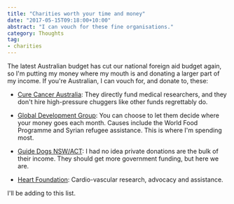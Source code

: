 ```yaml
---
title: "Charities worth your time and money"
date: "2017-05-15T09:18:00+10:00"
abstract: "I can vouch for these fine organisations."
category: Thoughts
tag:
- charities
---
```

The latest Australian budget has cut our national foreign aid budget again, so I'm putting my money where my mouth is and donating a larger part of my income. If you're Australian, I can vouch for, and donate to, these:

* [Cure Cancer Australia]\: They directly fund medical researchers, and they don't hire high-pressure chuggers like other funds regrettably do.

* [Global Development Group]\: You can choose to let them decide where your money goes each month. Causes include the World Food Programme and Syrian refugee assistance. This is where I'm spending most.

* [Guide Dogs NSW/ACT]\: I had no idea private donations are the bulk of their income. They should get more government funding, but here we are.

* [Heart Foundation]\: Cardio-vascular research, advocacy and assistance.

I'll be adding to this list.

[Cure Cancer Australia]: https://curecancer.com.au
[Global Development Group]: http://globaldevelopmentgroup.org/au/
[Guide Dogs NSW/ACT]: http://guidedogs.com.au
[Heart Foundation]: https://heartfoundation.org.au
